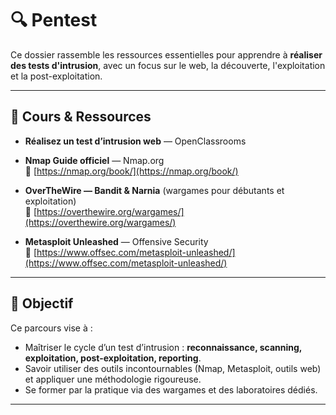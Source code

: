 # 🔍 Pentest

Ce dossier rassemble les ressources essentielles pour apprendre à **réaliser des tests d'intrusion**, avec un focus sur le web, la découverte, l'exploitation et la post-exploitation.

---

## 🧭 Cours & Ressources

- **Réalisez un test d’intrusion web** — OpenClassrooms

- **Nmap Guide officiel** — Nmap.org  
  🔗 [https://nmap.org/book/](https://nmap.org/book/)

- **OverTheWire — Bandit & Narnia** (wargames pour débutants et exploitation)  
  🔗 [https://overthewire.org/wargames/](https://overthewire.org/wargames/)

- **Metasploit Unleashed** — Offensive Security  
  🔗 [https://www.offsec.com/metasploit-unleashed/](https://www.offsec.com/metasploit-unleashed/)

---

## 🎯 Objectif

Ce parcours vise à :
- Maîtriser le cycle d’un test d’intrusion : **reconnaissance, scanning, exploitation, post-exploitation, reporting**.  
- Savoir utiliser des outils incontournables (Nmap, Metasploit, outils web) et appliquer une méthodologie rigoureuse.  
- Se former par la pratique via des wargames et des laboratoires dédiés.

---
